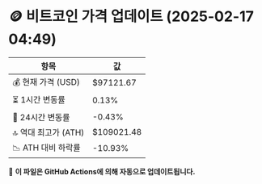 # 🪙 비트코인 가격 업데이트 (2025-02-17 04:49)

| 항목                | 값 |
|--------------------|----------------|
| 💰 현재 가격 (USD) | $97121.67 |
| ⏳ 1시간 변동률    | 0.13% |
| 📆 24시간 변동률   | -0.43% |
| 🔝 역대 최고가 (ATH) | $109021.48 |
| 📉 ATH 대비 하락률 | -10.93% |

🔄 **이 파일은 GitHub Actions에 의해 자동으로 업데이트됩니다.**
